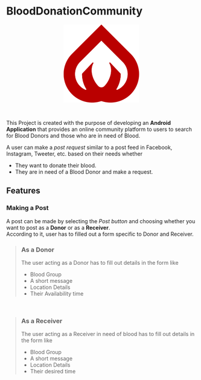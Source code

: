 # BloodDonationCommunity


<img
     align="center"
   style="display: block; 
   margin-left: auto;
   margin-right: auto;"
     src="app/src/main/res/drawable/blood_logo.png" width="200px"/>

<br/>
	
This Project is created with the purpose of developing an **Android Application** that provides an online community platform to users to search for Blood Donors and those who are in need of Blood.

A user can make a *post request* similar to a post feed in Facebook, Instagram, Tweeter, etc. based on their needs whether
<br/>
- They want to donate their blood.
- They are in need of a Blood Donor and make a request.


## Features

### Making a Post

A post can be made by selecting the *Post button* and choosing whether you want to post as a **Donor** or as a **Receiver**.
<br/>
According to it, user has to filled out a form specific to Donor and Receiver.

> ### As a Donor
> The user acting as a Donor has to fill out details in the form like
> - Blood Group
> - A short message
> - Location Details
> - Their Availability time

<br/>

> ### As a Receiver
> The user acting as a Receiver in need of blood has to fill out details in the form like
> - Blood Group
> - A short message
> - Location Details
> - Their desired time
	
	
